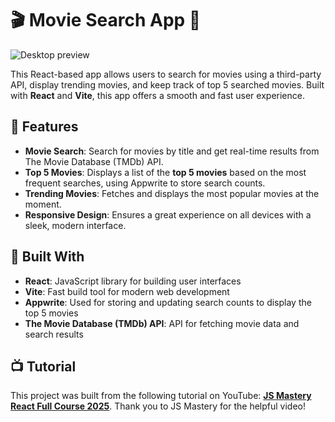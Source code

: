 # 🎬 **Movie Search App** 🎥

![Desktop preview](https://realmoonflix.netlify.app/moonflix-preview.png)

This React-based app allows users to search for movies using a third-party API, display trending movies, and keep track of top 5 searched movies. Built with **React** and **Vite**, this app offers a smooth and fast user experience.

## 🌟 **Features**

- **Movie Search**: Search for movies by title and get real-time results from The Movie Database (TMDb) API.  
- **Top 5 Movies**: Displays a list of the **top 5 movies** based on the most frequent searches, using Appwrite to store search counts.
- **Trending Movies**: Fetches and displays the most popular movies at the moment.
- **Responsive Design**: Ensures a great experience on all devices with a sleek, modern interface.

## 🚀 **Built With**

- **React**: JavaScript library for building user interfaces
- **Vite**: Fast build tool for modern web development
- **Appwrite**: Used for storing and updating search counts to display the top 5 movies
- **The Movie Database (TMDb) API**: API for fetching movie data and search results

## 📺 Tutorial
This project was built from the following tutorial on YouTube: **[JS Mastery React Full Course 2025](https://www.youtube.com/watch?v=dCLhUialKPQ&ab_channel=JavaScriptMastery)**. Thank you to JS Mastery for the helpful video!